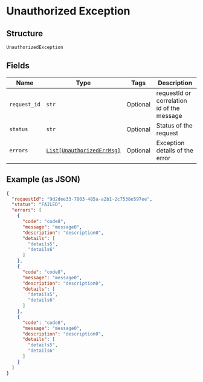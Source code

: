 
# Unauthorized Exception

## Structure

`UnauthorizedException`

## Fields

| Name | Type | Tags | Description |
|  --- | --- | --- | --- |
| `request_id` | `str` | Optional | requestId or correlation id of the message |
| `status` | `str` | Optional | Status of the request |
| `errors` | [`List[UnauthorizedErrMsg]`](../../doc/models/unauthorized-err-msg.md) | Optional | Exception details of the error |

## Example (as JSON)

```json
{
  "requestId": "9d2dee33-7803-485a-a2b1-2c7538e597ee",
  "status": "FAILED",
  "errors": [
    {
      "code": "code8",
      "message": "message0",
      "description": "description0",
      "details": [
        "details5",
        "details6"
      ]
    },
    {
      "code": "code8",
      "message": "message0",
      "description": "description0",
      "details": [
        "details5",
        "details6"
      ]
    },
    {
      "code": "code8",
      "message": "message0",
      "description": "description0",
      "details": [
        "details5",
        "details6"
      ]
    }
  ]
}
```

